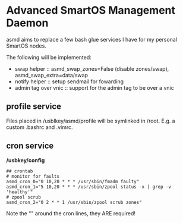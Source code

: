 # Advanced SmartOS Management Daemon
asmd aims to replace a few bash glue services 
 I have for my personal SmartOS nodes.

The following will be implemented:

* swap helper :: asmd_swap_zones=False (disable zones/swap), asmd_swap_extra=data/swap
* notify helper :: setup sendmail for fowarding
* admin tag over vnic :: support for the admin tag to be over a vnic

## profile service
Files placed in /usblkey/asmd/profile will be symlinked in 
 /root. E.g. a custom .bashrc and .vimrc.


## cron service
**/usbkey/config**
```
## crontab
# monitor for faults
asmd_cron_0="0 10,20 * * * /usr/sbin/fmadm faulty"
asmd_cron_1="5 10,20 * * * /usr/sbin/zpool status -x | grep -v 'healthy'"
# zpool scrub
asmd_cron_2="0 2 * * 1 /usr/sbin/zpool scrub zones"
```

Note the "" around the cron lines, they ARE required!
